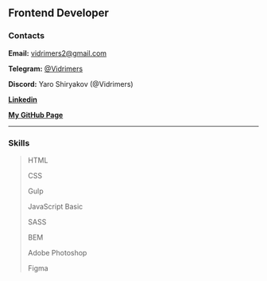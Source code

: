 ## Frontend Developer

### Contacts

**Email:** vidrimers2@gmail.com

**Telegram:** [@Vidrimers](https://t.me/Vidrimers)

**Discord:** Yaro Shiryakov (@Vidrimers)

**[Linkedin](https://www.linkedin.com/in/yaroslav-shiryakov-79a426183/)**

**[My GitHub Page](https://vidrimers.github.io/)**


---

### Skills

> HTML
>
> CSS
>
> Gulp
>
> JavaScript Basic
>
> SASS
>
> BEM
>
> Adobe Photoshop
>
> Figma
